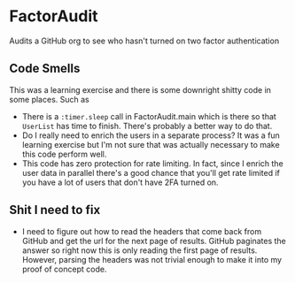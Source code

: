 # FactorAudit
Audits a GitHub org to see who hasn't turned on two factor authentication

## Code Smells
This was a learning exercise and there is some downright shitty code in some
places. Such as

* There is a `:timer.sleep` call in FactorAudit.main which is there so that `UserList` has time to finish. There's probably a better way to do that.
* Do I really need to enrich the users in a separate process? It was a fun learning exercise but I'm not sure that was actually necessary to make this code perform well.
* This code has zero protection for rate limiting. In fact, since I enrich the user data in parallel there's a good chance that you'll get rate limited if you have a lot of users that don't have 2FA turned on.

## Shit I need to fix

* I need to figure out how to read the headers that come back from GitHub and get the url for the next page of results. GitHub paginates the answer so right now this is only reading the first page of results. However, parsing the headers was not trivial enough to make it into my proof of concept code.
